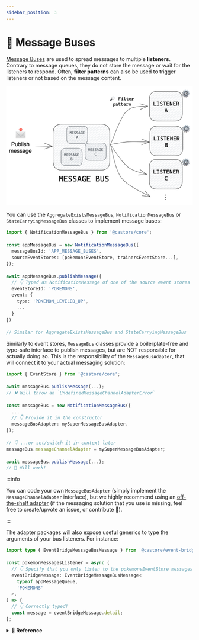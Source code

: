 ```yaml
---
sidebar_position: 3
---
```


# 🚌 Message Buses

[Message Buses](https://en.wikipedia.org/wiki/Publish%E2%80%93subscribe_pattern) are used to spread messages to multiple **listeners**. Contrary to message queues, they do not store the message or wait for the listeners to respond. Often, **filter patterns** can also be used to trigger listeners or not based on the message content.

![Message Bus](../../assets/docSchemas/messageBus.png)

You can use the `AggregateExistsMessageBus`, `NotificationMessageBus` or `StateCarryingMessageBus` classes to implement message buses:

```ts
import { NotificationMessageBus } from '@castore/core';

const appMessageBus = new NotificationMessageBus({
  messageBusId: 'APP_MESSAGE_BUSES',
  sourceEventStores: [pokemonsEventStore, trainersEventStore...],
});

await appMessageBus.publishMessage({
  // 👇 Typed as NotificationMessage of one of the source event stores
  eventStoreId: 'POKEMONS',
  event: {
    type: 'POKEMON_LEVELED_UP',
    ...
  }
})

// Similar for AggregateExistsMessageBus and StateCarryingMessageBus
```

Similarly to event stores, `MessageBus` classes provide a boilerplate-free and type-safe interface to publish messages, but are NOT responsible for actually doing so. This is the responsibility of the `MessageBusAdapter`, that will connect it to your actual messaging solution:

```ts
import { EventStore } from '@castore/core';

await messageBus.publishMessage(...);
// ❌ Will throw an `UndefinedMessageChannelAdapterError`

const messageBus = new NotificationMessageBus({
  ...
  // 👇 Provide it in the constructor
  messageBusAdapter: mySuperMessageBusAdapter,
});

// 👇 ...or set/switch it in context later
messageBus.messageChannelAdapter = mySuperMessageBusAdapter;

await messageBus.publishMessage(...);
// 🙌 Will work!
```

:::info

You can code your own `MessageBusAdapter` (simply implement the `MessageChannelAdapter` interface), but we highly recommend using an [off-the-shelf adapter](../5-packages.md#-message-buses-adapters) (if the messaging solution that you use is missing, feel free to create/upvote an issue, or contribute 🤗).

:::

The adapter packages will also expose useful generics to type the arguments of your bus listeners. For instance:

```ts
import type { EventBridgeMessageBusMessage } from '@castore/event-bridge-message-bus-adapter';

const pokemonMessagesListener = async (
  // 👇 Specify that you only listen to the pokemonsEventStore messages
  eventBridgeMessage: EventBridgeMessageBusMessage<
    typeof appMessageQueue,
    'POKEMONS'
  >,
) => {
  // 👇 Correctly typed!
  const message = eventBridgeMessage.detail;
};
```

<details>
<summary>
  <b>🔧 Reference</b>
</summary>

**Constructor:**

- <code>messageBusId <i>(string)</i></code>: A string identifying the message bus
- <code>sourceEventStores <i>(EventStore[])</i></code>: List of event stores that the message bus will broadcast events from
- <code>messageBusAdapter <i>(?MessageChannelAdapter)</i></code>: Message bus adapter

**Properties:**

- <code>messageBusId <i>(string)</i></code>

```ts
const appMessageBusId = appMessageBus.messageBusId;
// => 'APP_MESSAGE_BUS'
```

- <code>sourceEventStores <i>(EventStore[])</i></code>

```ts
const appMessageBusSourceEventStores = appMessageBus.sourceEventStores;
// => [pokemonsEventStore, trainersEventStore...]
```

- <code>messageChannelAdapter <i>?MessageChannelAdapter</i></code>: Returns the associated message bus adapter (potentially undefined)

```ts
const appMessageBusAdapter = appMessageBus.messageChannelAdapter;
// => undefined (we did not provide one in this example)
```

> ☝️ The `messageChannelAdapter` is not read-only so you do not have to provide it right away.

**Async Methods:**

The following methods interact with the messaging solution of your application through a `MessageBusAdapter`. They will throw an `UndefinedMessageChannelAdapterError` if you did not provide one.

- <code>publishMessage <i>((message: Message, opt?: OptionsObj) => Promise&lt;void&gt;)</i></code>: Publish a <code>Message</code> (of the appropriate type) to the message bus.

  `OptionsObj` contains the following properties:

  - <code>replay <i>(?boolean = false)</i></code>: Signals that the event is not happening in real-time, e.g. in maintenance or migration operations. This information can be used downstream to react appropriately. Check the implementation of you adapter for more details.

- <code>publishMessages <i>((messages: Message[], opt?: OptionsObj) => Promise&lt;void&gt;)</i></code>: Publish several <code>Messages</code> (of the appropriate type) to the message bus. Options are similar to the <code>publishMessage</code> options.
- <code>getAggregateAndPublishMessage <i>((message: NotificationMessage) => Promise&lt;void&gt;)</i></code>: <i>(StateCarryingMessageBuses only)</i> Append the matching aggregate (with correct version) to a <code>NotificationMessage</code> and turn it into a <code>StateCarryingMessage</code> before publishing it to the message bus. Uses the message bus event stores: Make sure that they have correct adapters set up.

**Type Helpers:**

- <code>MessageChannelMessage</code>: Given a <code>MessageBus</code>, returns the TS type of its messages

```ts
import type { MessageChannelMessage } from '@castore/core';

type AppMessage = MessageChannelMessage<typeof appMessageBus>;

// 👇 Equivalent to:
type AppMessage = EventStoreNotificationMessage<
  typeof pokemonsEventStore | typeof trainersEventStore...
>;
```

</details>
